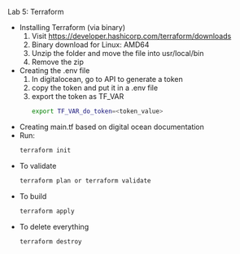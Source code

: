 Lab 5: Terraform
- Installing Terraform (via binary)
  1. Visit https://developer.hashicorp.com/terraform/downloads
  2. Binary download for Linux: AMD64 
  3. Unzip the folder and move the file into usr/local/bin
  4. Remove the zip
- Creating the .env file
  1. In digitalocean, go to API to generate a token
  2. copy the token and put it in a .env file
  3. export the token as TF_VAR
      ```bash
      export TF_VAR_do_token=<token_value>
      ```
- Creating main.tf based on digital ocean documentation
- Run: 
  ```bash
  terraform init
  ```
- To validate
   ```bash
  terraform plan or terraform validate
  ``` 
- To build
   ```bash
  terraform apply
  ``` 
- To delete everything
   ```bash
  terraform destroy
  ``` 
